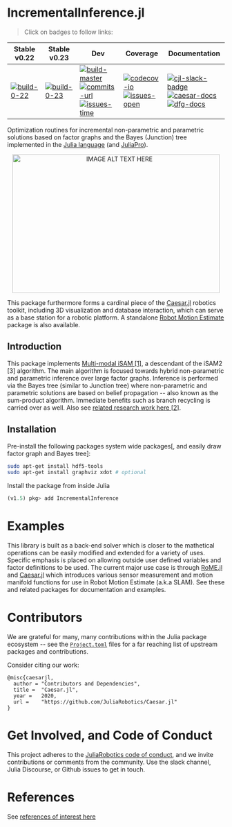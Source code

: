 # IncrementalInference.jl

> Click on badges to follow links:

Stable v0.22 | Stable v0.23 | Dev | Coverage | Documentation
--------------|-------------|-------------|-----|---------
[![build-0-22]][travis-url] | [![build-0-23]][travis-url] | [![build-master]][travis-url] <br> [![commits-url]][contributors-url] <br> [![issues-time]][issues-url] | [![codecov-io]][codecov-url] <br> [![issues-open]][issues-url] | [![cjl-slack-badge]][cjl-slack] <br> [![caesar-docs]][cjl-docs-url] <br> [![dfg-docs]][dfg-docs-url]

[travis-url]: https://travis-ci.org/JuliaRobotics/IncrementalInference.jl
[build-master]: https://travis-ci.org/JuliaRobotics/IncrementalInference.jl.svg?branch=master
[build-0-23]: https://travis-ci.org/JuliaRobotics/IncrementalInference.jl.svg?branch=release/v0.23
[build-0-22]: https://travis-ci.org/JuliaRobotics/IncrementalInference.jl.svg?branch=release/v0.22

[codecov-io]: https://codecov.io/github/JuliaRobotics/IncrementalInference.jl/coverage.svg?branch=master
[codecov-url]: https://codecov.io/github/JuliaRobotics/IncrementalInference.jl?branch=master
[commits-url]: https://img.shields.io/github/commit-activity/y/JuliaRobotics/IncrementalInference.jl.svg?color=dark-green
[contributors-url]: https://github.com/JuliaRobotics/IncrementalInference.jl/graphs/contributors
[issues-time]: https://isitmaintained.com/badge/resolution/JuliaRobotics/IncrementalInference.jl.svg
[issues-open]: https://isitmaintained.com/badge/open/JuliaRobotics/IncrementalInference.jl.svg
[issues-url]: https://github.com/JuliaRobotics/IncrementalInference.jl/issues

[caesar-docs]: https://img.shields.io/badge/CaesarDocs-latest-blue.svg
[cjl-docs-url]: http://juliarobotics.github.io/Caesar.jl/latest/
[dfg-docs]: https://img.shields.io/badge/DFGDocs-latest-blue.svg
[dfg-docs-url]: https://juliarobotics.org/DistributedFactorGraphs.jl/latest/

[cjl-slack-badge]: https://img.shields.io/badge/Caesarjl-Slack-green.svg?style=popout
[cjl-slack]: https://caesarjl.slack.com

Optimization routines for incremental non-parametric and parametric solutions based on factor graphs and the Bayes (Junction) tree implemented in the [Julia language](http://www.julialang.org/) (and [JuliaPro](http://www.juliacomputing.com)).

<p align="center">
<a href="https://vimeo.com/190052649" target="_blank"><img src="https://raw.githubusercontent.com/JuliaRobotics/IncrementalInference.jl/master/doc/images/mmfgbt.gif" alt="IMAGE ALT TEXT HERE" width="480" height="320" /></a>
</p>

This package furthermore forms a cardinal piece of the [Caesar.jl](https://github.com/JuliaRobotics/Caesar.jl) robotics toolkit, including 3D visualization and database interaction, which can serve as a base station for a robotic platform. A standalone [Robot Motion Estimate](https://github.com/JuliaRobotics/RoME.jl) package is also available.


Introduction
------------

This package implements [Multi-modal iSAM [1]](http://frc.ri.cmu.edu/~kaess/pub/Fourie16iros.pdf), a descendant of the iSAM2 [3] algorithm. The main algorithm is focused towards hybrid non-parametric and parametric inference over large factor graphs. Inference is performed via the Bayes tree (similar to Junction tree) where non-parametric and parametric solutions are based on belief propagation -- also known as the sum-product algorithm.  Immediate benefits such as branch recycling is carried over as well.  Also see [related research work here [2]](https://darchive.mblwhoilibrary.org/bitstream/handle/1912/9305/Fourie_thesis.pdf?sequence=1).

Installation
------------

Pre-install the following packages system wide packages[, and easily draw factor graph and Bayes tree]:
```bash
sudo apt-get install hdf5-tools
sudo apt-get install graphviz xdot # optional
```

Install the package from inside Julia
```julia
(v1.5) pkg> add IncrementalInference
```

Examples
========

This library is built as a back-end solver which is closer to the mathetical operations can be easily modified and extended for a variety of uses. Specific emphasis is placed on allowing outside user defined variables and factor definitions to be used. The current major use case is through [RoME.jl](http://github.com/JuliaRobotics/RoME.jl) and [Caesar.jl](http:///www.github.com/JuliaRobotics/Caesar.jl) which introduces various sensor measurement and motion manifold functions for use in Robot Motion Estimate (a.k.a SLAM).  See these and related packages for documentation and examples.

Contributors
============

We are grateful for many, many contributions within the Julia package ecosystem -- see the [`Project.toml`](https://github.com/JuliaRobotics/Caesar.jl/blob/master/Project.toml) files for a far reaching list of upstream packages and contributions.

Consider citing our work:

```
@misc{caesarjl,
  author = "Contributors and Dependencies",
  title =  "Caesar.jl",
  year =   2020,
  url =    "https://github.com/JuliaRobotics/Caesar.jl"
}
```

Get Involved, and Code of Conduct
=================================

This project adheres to the [JuliaRobotics code of conduct](https://github.com/JuliaRobotics/administration/blob/master/code_of_conduct.md), and we invite contributions or comments from the community.  Use the slack channel, Julia Discourse, or Github issues to get in touch.


References
==========

See [references of interest here](http://www.juliarobotics.org/Caesar.jl/latest/refs/literature/)
